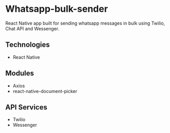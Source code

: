 # Whatsapp-bulk-sender
React Native app built for sending whatsapp messages in bulk using Twilio, Chat API and Wessenger.

## Technologies 
- React Native

## Modules
- Axios
- react-native-document-picker

## API Services 
- Twilio
- Wessenger
